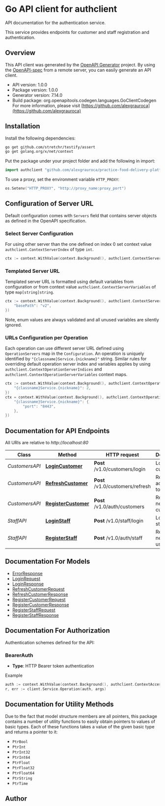 # Go API client for authclient

API documentation for the authentication service.

This service provides endpoints for customer and staff registration and authentication.


## Overview
This API client was generated by the [OpenAPI Generator](https://openapi-generator.tech) project.  By using the [OpenAPI-spec](https://www.openapis.org/) from a remote server, you can easily generate an API client.

- API version: 1.0.0
- Package version: 1.0.0
- Generator version: 7.14.0
- Build package: org.openapitools.codegen.languages.GoClientCodegen
For more information, please visit [https://github.com/alexgrauroca](https://github.com/alexgrauroca)

## Installation

Install the following dependencies:

```sh
go get github.com/stretchr/testify/assert
go get golang.org/x/net/context
```

Put the package under your project folder and add the following in import:

```go
import authclient "github.com/alexgrauroca/practice-food-delivery-platform/authclient"
```

To use a proxy, set the environment variable `HTTP_PROXY`:

```go
os.Setenv("HTTP_PROXY", "http://proxy_name:proxy_port")
```

## Configuration of Server URL

Default configuration comes with `Servers` field that contains server objects as defined in the OpenAPI specification.

### Select Server Configuration

For using other server than the one defined on index 0 set context value `authclient.ContextServerIndex` of type `int`.

```go
ctx := context.WithValue(context.Background(), authclient.ContextServerIndex, 1)
```

### Templated Server URL

Templated server URL is formatted using default variables from configuration or from context value `authclient.ContextServerVariables` of type `map[string]string`.

```go
ctx := context.WithValue(context.Background(), authclient.ContextServerVariables, map[string]string{
	"basePath": "v2",
})
```

Note, enum values are always validated and all unused variables are silently ignored.

### URLs Configuration per Operation

Each operation can use different server URL defined using `OperationServers` map in the `Configuration`.
An operation is uniquely identified by `"{classname}Service.{nickname}"` string.
Similar rules for overriding default operation server index and variables applies by using `authclient.ContextOperationServerIndices` and `authclient.ContextOperationServerVariables` context maps.

```go
ctx := context.WithValue(context.Background(), authclient.ContextOperationServerIndices, map[string]int{
	"{classname}Service.{nickname}": 2,
})
ctx = context.WithValue(context.Background(), authclient.ContextOperationServerVariables, map[string]map[string]string{
	"{classname}Service.{nickname}": {
		"port": "8443",
	},
})
```

## Documentation for API Endpoints

All URIs are relative to *http://localhost:80*

Class | Method | HTTP request | Description
------------ | ------------- | ------------- | -------------
*CustomersAPI* | [**LoginCustomer**](docs/CustomersAPI.md#logincustomer) | **Post** /v1.0/customers/login | Login as a customer
*CustomersAPI* | [**RefreshCustomer**](docs/CustomersAPI.md#refreshcustomer) | **Post** /v1.0/customers/refresh | Refresh access token
*CustomersAPI* | [**RegisterCustomer**](docs/CustomersAPI.md#registercustomer) | **Post** /v1.0/auth/customers | Register a new customer
*StaffAPI* | [**LoginStaff**](docs/StaffAPI.md#loginstaff) | **Post** /v1.0/staff/login | Login as staff user
*StaffAPI* | [**RegisterStaff**](docs/StaffAPI.md#registerstaff) | **Post** /v1.0/auth/staff | Register a new staff user


## Documentation For Models

 - [ErrorResponse](docs/ErrorResponse.md)
 - [LoginRequest](docs/LoginRequest.md)
 - [LoginResponse](docs/LoginResponse.md)
 - [RefreshCustomerRequest](docs/RefreshCustomerRequest.md)
 - [RefreshCustomerResponse](docs/RefreshCustomerResponse.md)
 - [RegisterCustomerRequest](docs/RegisterCustomerRequest.md)
 - [RegisterCustomerResponse](docs/RegisterCustomerResponse.md)
 - [RegisterStaffRequest](docs/RegisterStaffRequest.md)
 - [RegisterStaffResponse](docs/RegisterStaffResponse.md)


## Documentation For Authorization


Authentication schemes defined for the API:
### BearerAuth

- **Type**: HTTP Bearer token authentication

Example

```go
auth := context.WithValue(context.Background(), authclient.ContextAccessToken, "BEARER_TOKEN_STRING")
r, err := client.Service.Operation(auth, args)
```


## Documentation for Utility Methods

Due to the fact that model structure members are all pointers, this package contains
a number of utility functions to easily obtain pointers to values of basic types.
Each of these functions takes a value of the given basic type and returns a pointer to it:

* `PtrBool`
* `PtrInt`
* `PtrInt32`
* `PtrInt64`
* `PtrFloat`
* `PtrFloat32`
* `PtrFloat64`
* `PtrString`
* `PtrTime`

## Author



